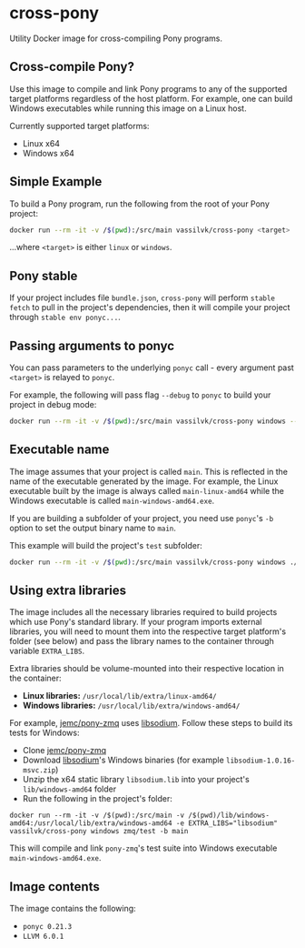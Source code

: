 # cross-pony

Utility Docker image for cross-compiling Pony programs.

Cross-compile Pony?
-------------------

Use this image to compile and link Pony programs to any of the supported target platforms regardless of the host platform.
For example, one can build Windows executables while running this image on a Linux host.

Currently supported target platforms:

- Linux x64
- Windows x64


Simple Example
--------------

To build a Pony program, run the following from the root of your Pony project:

```bash
docker run --rm -it -v /$(pwd):/src/main vassilvk/cross-pony <target>
```

...where `<target>` is either `linux` or `windows`.


Pony stable
-----------

If your project includes file `bundle.json`, `cross-pony` will perform `stable fetch` to pull in the project's dependencies,
then it will compile your project through `stable env ponyc...`.


Passing arguments to ponyc
--------------------------

You can pass parameters to the underlying `ponyc` call - every argument past `<target>` is relayed to `ponyc`.

For example, the following will pass flag `--debug` to `ponyc` to build your project in debug mode:

```bash
docker run --rm -it -v /$(pwd):/src/main vassilvk/cross-pony windows --debug
```


Executable name
---------------

The image assumes that your project is called `main`. This is reflected in the name of the executable generated by the image. For example,
the Linux executable built by the image is always called `main-linux-amd64` while the Windows executable is called `main-windows-amd64.exe`.

If you are building a subfolder of your project, you need use `ponyc`'s `-b` option to set the output binary name to `main`.

This example will build the project's `test` subfolder:

```bash
docker run --rm -it -v /$(pwd):/src/main vassilvk/cross-pony windows ./test -b main
```


Using extra libraries
---------------------

The image includes all the necessary libraries required to build projects which use Pony's standard library.
If your program imports external libraries, you will need to mount them into the respective target platform's folder (see below)
and pass the library names to the container through variable `EXTRA_LIBS`.

Extra libraries should be volume-mounted into their respective location in the container:
- **Linux libraries:** `/usr/local/lib/extra/linux-amd64/`
- **Windows libraries:** `/usr/local/lib/extra/windows-amd64/`

For example, [jemc/pony-zmq](https://github.com/jemc/pony-zmq) uses [libsodium](https://download.libsodium.org/doc/).
Follow these steps to build its tests for Windows:

* Clone [jemc/pony-zmq](https://github.com/jemc/pony-zmq)
* Download [libsodium](https://download.libsodium.org/libsodium/releases/)'s Windows binaries (for example `libsodium-1.0.16-msvc.zip`)
* Unzip the x64 static library `libsodium.lib` into your project's `lib/windows-amd64` folder
* Run the following in the project's folder:

```
docker run --rm -it -v /$(pwd):/src/main -v /$(pwd)/lib/windows-amd64:/usr/local/lib/extra/windows-amd64 -e EXTRA_LIBS="libsodium" vassilvk/cross-pony windows zmq/test -b main
```

This will compile and link `pony-zmq`'s test suite into Windows executable `main-windows-amd64.exe`.

Image contents
--------------

The image contains the following:

* `ponyc 0.21.3`
* `LLVM 6.0.1`